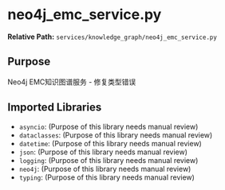 # neo4j_emc_service.py

**Relative Path:** `services/knowledge_graph/neo4j_emc_service.py`

## Purpose

Neo4j EMC知识图谱服务 - 修复类型错误

## Imported Libraries

- `asyncio`: (Purpose of this library needs manual review)
- `dataclasses`: (Purpose of this library needs manual review)
- `datetime`: (Purpose of this library needs manual review)
- `json`: (Purpose of this library needs manual review)
- `logging`: (Purpose of this library needs manual review)
- `neo4j`: (Purpose of this library needs manual review)
- `typing`: (Purpose of this library needs manual review)
